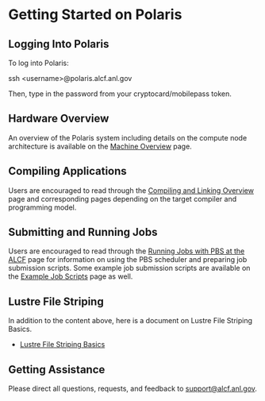 # Getting Started on Polaris

## Logging Into Polaris

To log into Polaris:

ssh <username\>@polaris.alcf.anl.gov

Then, type in the password from your cryptocard/mobilepass token.


## Hardware Overview

An overview of the Polaris system including details on the compute node architecture is available on the [Machine Overview](./hardware-overview/machine-overview.md) page.

## Compiling Applications

Users are encouraged to read through the [Compiling and Linking Overview](./compiling-and-linking/compiling-and-linking-overview.md) page and corresponding pages depending on the target compiler and programming model.

## Submitting and Running Jobs

Users are encouraged to read through the [Running Jobs with PBS at the ALCF](../running-jobs/job-and-queue-scheduling.md) page for information on using the PBS scheduler and preparing job submission scripts. Some example job submission scripts are available on the [Example Job Scripts](../running-jobs/example-job-scripts.md) page as well.

## Lustre File Striping
In addition to the content above, here is a document on Lustre File Striping Basics. 

- [Lustre File Striping Basics](https://www.alcf.anl.gov/support-center/training-assets/file-systems-and-io-performance)

## Getting Assistance

Please direct all questions, requests, and feedback to [support@alcf.anl.gov](mailto:support@alcf.anl.gov).

